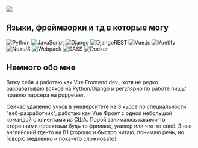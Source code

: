 ![](https://komarev.com/ghpvc/?username=Prostakkotak&color=green)


## Языки, фреймворки и тд в которые могу
![Python](https://img.shields.io/badge/python-3670A0?style=flat&logo=python&logoColor=ffdd54) ![JavaScript](https://img.shields.io/badge/javascript-%23323330.svg?style=flat&logo=javascript&logoColor=%23F7DF1E) ![Django](https://img.shields.io/badge/django-%23092E20.svg?style=flat&logo=django&logoColor=white) ![DjangoREST](https://img.shields.io/badge/DJANGO-REST-ff1709?style=flat&logo=django&logoColor=white&color=ff1709&labelColor=gray) ![Vue.js](https://img.shields.io/badge/vuejs-%2335495e.svg?style=flat&logo=vuedotjs&logoColor=%234FC08D) ![Vuetify](https://img.shields.io/badge/Vuetify-1867C0?style=flat&logo=vuetify&logoColor=AEDDFF) ![NuxtJS](https://img.shields.io/badge/Nuxt-black?style=flat&logo=nuxt.js&logoColor=white) ![Webpack](https://img.shields.io/badge/webpack-%238DD6F9.svg?style=flat&logo=webpack&logoColor=black) ![SASS](https://img.shields.io/badge/SASS-hotpink.svg?style=flat&logo=SASS&logoColor=white) ![Docker](https://img.shields.io/badge/docker-%230db7ed.svg?style=flat&logo=docker&logoColor=white)


## Немного обо мне
Вижу себя и работаю как Vue Frontend dev., хотя не редко разрабатываю всякое на Python/Django и регулярно по работе пишу/правлю парсера на puppeteer.

Сейчас удаленно учусь в университете на 3 курсе по специальности "веб-разработчик", работаю как Vue Фронт с одной небольшой командой с клиентами из США. Порой занимаюсь какими-то сторонними проектами будь то фриланс, универ или что-то своё. Знаю английский где-то на B1 (хорошо и быстро читаю, понимаю речь, но говорю медленно и пока-что сложновато).
